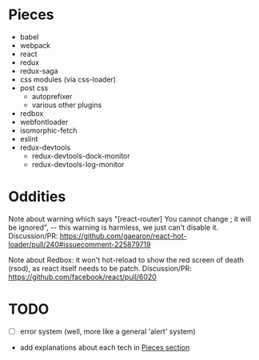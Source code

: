 # Pieces
- babel
- webpack
- react
- redux
- redux-saga
- css modules (via css-loader)
- post css
  - autoprefixer
  - various other plugins
- redbox
- webfontloader
- isomorphic-fetch
- eslint
- redux-devtools
  - redux-devtools-dock-monitor
  - redux-devtools-log-monitor

# Oddities
Note about warning which says "[react-router] You cannot change ; it will be ignored",
-- this warning is harmless, we just can't disable it.
Discussion/PR: https://github.com/gaearon/react-hot-loader/pull/240#issuecomment-225879719

Note about Redbox: it won't hot-reload to show the red screen of death (rsod),
as react itself needs to be patch.
Discussion/PR: https://github.com/facebook/react/pull/6020

# TODO
- [ ] error system (well, more like a general 'alert' system)
- add explanations about each tech in [Pieces section](#Pieces)

